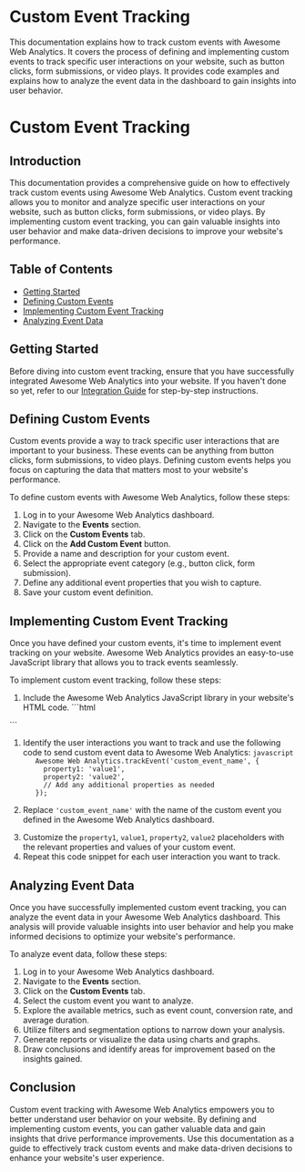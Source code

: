 <h1>Custom Event Tracking</h1>
<p>This documentation explains how to track custom events with Awesome Web Analytics. It covers the process of defining and implementing custom events to track specific user interactions on your website, such as button clicks, form submissions, or video plays. It provides code examples and explains how to analyze the event data in the dashboard to gain insights into user behavior.</p>
<h1>Custom Event Tracking</h1>
<h2>Introduction</h2>
<p>This documentation provides a comprehensive guide on how to effectively track custom events using Awesome Web Analytics. Custom event tracking allows you to monitor and analyze specific user interactions on your website, such as button clicks, form submissions, or video plays. By implementing custom event tracking, you can gain valuable insights into user behavior and make data-driven decisions to improve your website's performance.</p>
<h2>Table of Contents</h2>
<ul>
<li><a href="#getting-started">Getting Started</a></li>
<li><a href="#defining-custom-events">Defining Custom Events</a></li>
<li><a href="#implementing-custom-event-tracking">Implementing Custom Event Tracking</a></li>
<li><a href="#analyzing-event-data">Analyzing Event Data</a></li>
</ul>
<h2>Getting Started</h2>
<p>Before diving into custom event tracking, ensure that you have successfully integrated Awesome Web Analytics into your website. If you haven't done so yet, refer to our <a href="permalink:integration-guide">Integration Guide</a> for step-by-step instructions.</p>
<h2>Defining Custom Events</h2>
<p>Custom events provide a way to track specific user interactions that are important to your business. These events can be anything from button clicks, form submissions, to video plays. Defining custom events helps you focus on capturing the data that matters most to your website's performance.</p>
<p>To define custom events with Awesome Web Analytics, follow these steps:</p>
<ol>
<li>Log in to your Awesome Web Analytics dashboard.</li>
<li>Navigate to the <strong>Events</strong> section.</li>
<li>Click on the <strong>Custom Events</strong> tab.</li>
<li>Click on the <strong>Add Custom Event</strong> button.</li>
<li>Provide a name and description for your custom event.</li>
<li>Select the appropriate event category (e.g., button click, form submission).</li>
<li>Define any additional event properties that you wish to capture.</li>
<li>Save your custom event definition.</li>
</ol>
<h2>Implementing Custom Event Tracking</h2>
<p>Once you have defined your custom events, it's time to implement event tracking on your website. Awesome Web Analytics provides an easy-to-use JavaScript library that allows you to track events seamlessly.</p>
<p>To implement custom event tracking, follow these steps:</p>
<ol>
<li>Include the Awesome Web Analytics JavaScript library in your website's HTML code.
   ```html
 <br />
<script src="Awesome Web Analytics.js"></script></li>
</ol>
<p>```</p>
<ol>
<li>
<p>Identify the user interactions you want to track and use the following code to send custom event data to Awesome Web Analytics:
   <code>javascript
   Awesome Web Analytics.trackEvent('custom_event_name', { 
     property1: 'value1',
     property2: 'value2',
     // Add any additional properties as needed
   });</code></p>
</li>
<li>
<p>Replace <code>'custom_event_name'</code> with the name of the custom event you defined in the Awesome Web Analytics dashboard.</p>
</li>
<li>Customize the <code>property1</code>, <code>value1</code>, <code>property2</code>, <code>value2</code> placeholders with the relevant properties and values of your custom event.</li>
<li>Repeat this code snippet for each user interaction you want to track.</li>
</ol>
<h2>Analyzing Event Data</h2>
<p>Once you have successfully implemented custom event tracking, you can analyze the event data in your Awesome Web Analytics dashboard. This analysis will provide valuable insights into user behavior and help you make informed decisions to optimize your website's performance.</p>
<p>To analyze event data, follow these steps:</p>
<ol>
<li>Log in to your Awesome Web Analytics dashboard.</li>
<li>Navigate to the <strong>Events</strong> section.</li>
<li>Click on the <strong>Custom Events</strong> tab.</li>
<li>Select the custom event you want to analyze.</li>
<li>Explore the available metrics, such as event count, conversion rate, and average duration.</li>
<li>Utilize filters and segmentation options to narrow down your analysis.</li>
<li>Generate reports or visualize the data using charts and graphs.</li>
<li>Draw conclusions and identify areas for improvement based on the insights gained.</li>
</ol>
<h2>Conclusion</h2>
<p>Custom event tracking with Awesome Web Analytics empowers you to better understand user behavior on your website. By defining and implementing custom events, you can gather valuable data and gain insights that drive performance improvements. Use this documentation as a guide to effectively track custom events and make data-driven decisions to enhance your website's user experience.</p>

